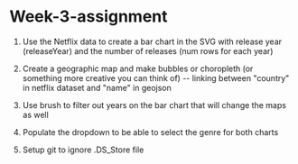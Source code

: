 # Week-3-assignment

1. Use the Netflix data to create a bar chart in the SVG with release year (releaseYear) and the number of releases (num rows for each year)

2. Create a geographic map and make bubbles or choropleth (or something more creative you can think of) -- linking between "country" in netflix dataset and "name" in geojson

3. Use brush to filter out years on the bar chart that will change the maps as well

4. Populate the dropdown to be able to select the genre for both charts

5. Setup git to ignore .DS_Store file

